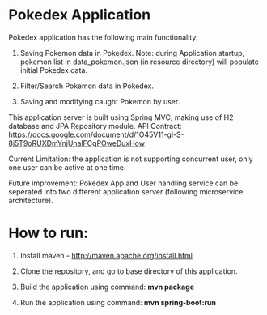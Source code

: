 # Pokedex Application

Pokedex application has the following main functionality:
1) Saving Pokemon data in Pokedex. 
Note: during Application startup, pokemon list in data_pokemon.json (in resource directory) will populate initial Pokedex data.

2) Filter/Search Pokemon data in Pokedex.

3) Saving and modifying caught Pokemon by user.

This application server is built using Spring MVC, making use of H2 database and JPA Repository module.
API Contract: https://docs.google.com/document/d/1O45V11-gl-S-8j5T9oRUXDmYnjUnalFCgPOweDuxHow

Current Limitation: the application is not supporting concurrent user, only one user can be active at one time.

Future improvement: Pokedex App and User handling service can be seperated into two different application server (following microservice architecture).


# How to run:

1) Install maven - http://maven.apache.org/install.html

2) Clone the repository, and go to base directory of this application.

3) Build the application using command: **mvn package**

4) Run the application using command: **mvn spring-boot:run**
